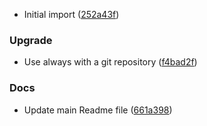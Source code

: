 * Initial import ([252a43f](https://github.com:kairops/dc-commit-validator/commit/252a43f))

### Upgrade

* Use always with a git repository ([f4bad2f](https://github.com:kairops/dc-commit-validator/commit/f4bad2f))

### Docs

* Update main Readme file ([661a398](https://github.com:kairops/dc-commit-validator/commit/661a398))

